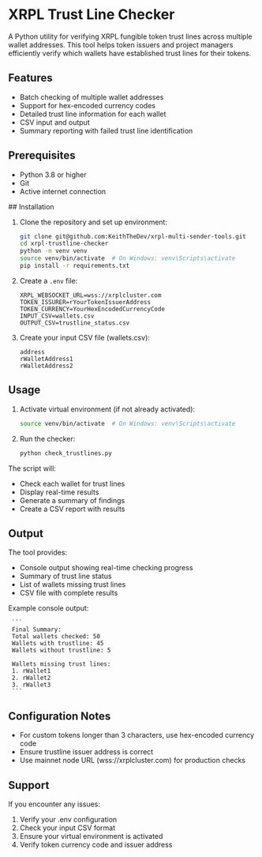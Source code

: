 # XRPL Trust Line Checker

A Python utility for verifying XRPL fungible token trust lines across multiple wallet addresses. This tool helps token issuers and project managers efficiently verify which wallets have established trust lines for their tokens.

## Features

- Batch checking of multiple wallet addresses
- Support for hex-encoded currency codes
- Detailed trust line information for each wallet
- CSV input and output
- Summary reporting with failed trust line identification

## Prerequisites

- Python 3.8 or higher
- Git
- Active internet connection

## Installation

1. Clone the repository and set up environment:

    ```bash
    git clone git@github.com:KeithTheDev/xrpl-multi-sender-tools.git
    cd xrpl-trustline-checker
    python -m venv venv
    source venv/bin/activate  # On Windows: venv\Scripts\activate
    pip install -r requirements.txt
    ```

2. Create a `.env` file: 

    ```env
    XRPL_WEBSOCKET_URL=wss://xrplcluster.com
    TOKEN_ISSURER=rYourTokenIssuerAddress
    TOKEN_CURRENCY=YourHexEncodedCurrencyCode
    INPUT_CSV=wallets.csv
    OUTPUT_CSV=trustline_status.csv
    ```
3. Create your input CSV file (wallets.csv):

    ```csv
    address
    rWalletAddress1
    rWalletAddress2
    ```

## Usage

1. Activate virtual environment (if not already activated):

    ```bash
    source venv/bin/activate  # On Windows: venv\Scripts\activate
    ```
2. Run the checker:

    ```bash
    python check_trustlines.py
    ```

The script will:

- Check each wallet for trust lines
- Display real-time results
- Generate a summary of findings
- Create a CSV report with results

## Output

The tool provides:

- Console output showing real-time checking progress
- Summary of trust line status
- List of wallets missing trust lines
- CSV file with complete results

Example console output:
    
     ```
     Final Summary:
     Total wallets checked: 50
     Wallets with trustline: 45
     Wallets without trustline: 5
     
     Wallets missing trust lines:
     1. rWallet1
     2. rWallet2
     3. rWallet3
     ```

## Configuration Notes

- For custom tokens longer than 3 characters, use hex-encoded currency code
- Ensure trustline issuer address is correct
- Use mainnet node URL (wss://xrplcluster.com) for production checks

## Support

If you encounter any issues:

1. Verify your .env configuration
2. Check your input CSV format
3. Ensure your virtual environment is activated
4. Verify token currency code and issuer address